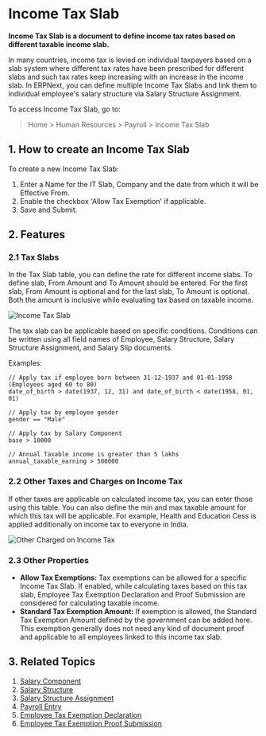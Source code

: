 <!-- add-breadcrumbs -->
# Income Tax Slab

**Income Tax Slab is a document to define income tax rates based on different taxable income slab.**

In many countries, income tax is levied on individual taxpayers based on a slab system where different tax rates have been prescribed for different slabs and such tax rates keep increasing with an increase in the income slab. In ERPNext, you can define multiple Income Tax Slabs and link them to individual employee's salary structure via Salary Structure Assignment.

To access Income Tax Slab, go to:
> Home > Human Resources > Payroll > Income Tax Slab

## 1. How to create an Income Tax Slab

To create a new Income Tax Slab:

1. Enter a Name for the IT Slab, Company and the date from which it will be Effective From.
1. Enable the checkbox 'Allow Tax Exemption' if applicable.
1. Save and Submit.

## 2. Features

### 2.1 Tax Slabs

In the Tax Slab table, you can define the rate for different income slabs. To define slab, From Amount and To Amount should be entered. For the first slab, From Amount is optional and for the last slab, To Amount is optional. Both the amount is inclusive while evaluating tax based on taxable income.


<img class="screenshot" alt="Income Tax Slab" src="/docs/v12/assets/img/human-resources/income-tax-slab.png">

The tax slab can be applicable based on specific conditions. Conditions can be written using all field names of Employee, Salary Structure, Salary Structure Assignment, and Salary Slip documents.

Examples:

```
// Apply tax if employee born between 31-12-1937 and 01-01-1958 (Employees aged 60 to 80)
date_of_birth > date(1937, 12, 31) and date_of_birth < date(1958, 01, 01)

// Apply tax by employee gender
gender == "Male"

// Apply tax by Salary Component
base > 10000

// Annual Taxable income is greater than 5 lakhs
annual_taxable_earning > 500000
```

### 2.2 Other Taxes and Charges on Income Tax

If other taxes are applicable on calculated income tax, you can enter those using this table. You can also define the min and max taxable amount for which this tax will be applicable.
For example, Health and Education Cess is applied additionally on income tax to everyone in India.

<img class="screenshot" alt="Other Charged on Income Tax" src="/docs/v12/assets/img/human-resources/other-taxes-on-income-tax.png">


### 2.3 Other Properties

- **Allow Tax Exemptions:** Tax exemptions can be allowed for a specific Income Tax Slab. If enabled, while calculating taxes based on this tax slab, Employee Tax Exemption Declaration and Proof Submission are considered for calculating taxable income.
- **Standard Tax Exemption Amount:** If exemption is allowed, the Standard Tax Exemption Amount defined by the government can be added here. This exemption generally does not need any kind of document proof and applicable to all employees linked to this income tax slab.

## 3. Related Topics

1. [Salary Component](/docs/v12/user/manual/en/human-resources/salary-component)
1. [Salary Structure](/docs/v12/user/manual/en/human-resources/salary-structure)
1. [Salary Structure Assignment](/docs/v12/user/manual/en/human-resources/salary-structure-assignment)
1. [Payroll Entry](/docs/v12/user/manual/en/human-resources/payroll-entry)
1. [Employee Tax Exemption Declaration](/docs/v12/user/manual/en/human-resources/employee-tax-exemption-declaration)
1. [Employee Tax Exemption Proof Submission](/docs/v12/user/manual/en/human-resources/employee-tax-exemption-proof-submission)
